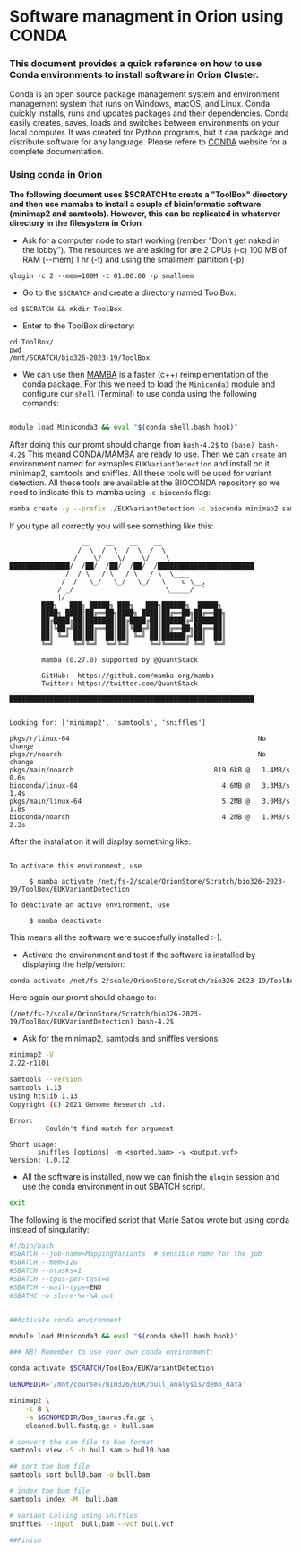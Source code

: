 # Software managment in Orion using CONDA

### This document provides a quick reference on how to use Conda environments to install software in Orion Cluster.

Conda is an open source package management system and environment management system that runs on Windows, macOS, and Linux. Conda quickly installs, runs and updates packages and their dependencies. Conda easily creates, saves, loads and switches between environments on your local computer. It was created for Python programs, but it can package and distribute software for any language. Please refere to [CONDA](https://docs.conda.io/en/latest/) website for a complete documentation. 

### Using conda in Orion

**The following document uses $SCRATCH to create a "ToolBox" directory and then use mamaba to install a couple of bioinformatic software (minimap2 and samtools). However, this can be replicated in whaterver directory in the filesystem in Orion**

* Ask for a computer node to start working (rember "Don't get naked in the lobby"). The resources we are asking for are 2 CPUs (-c) 100 MB of RAM (--mem) 1 hr (-t) and using the smallmem partition (-p).

```console
qlogin -c 2 --mem=100M -t 01:00:00 -p smallmem
```

* Go to the ```$SCRATCH``` and create a directory named ToolBox:

```console
cd $SCRATCH && mkdir ToolBox
```

* Enter to the ToolBox directory:

```console
cd ToolBox/
pwd
/mnt/SCRATCH/bio326-2023-19/ToolBox
```

* We can use then [MAMBA](https://github.com/mamba-org/mamba) is a faster (c++) reimplementation of the conda package. For this we need to load the ```Miniconda3``` module and 
configure our ```shell``` (Terminal) to use conda using the following comands:

```bash

module load Miniconda3 && eval "$(conda shell.bash hook)"

``` 

After doing this our promt should change from ```bash-4.2$``` to ```(base) bash-4.2$``` This meand CONDA/MAMBA are ready to use. Then we can ```create``` an environment named for exmaples ```EUKVariantDetection``` and install on it minimap2, samtools  and sniffles. All these tools will be used for variant detection. All these tools are available at the BIOCONDA repository so we need to indicate this to mamba using ```-c bioconda``` flag:

```bash
mamba create -y --prefix ./EUKVariantDetection -c bioconda minimap2 samtools sniffles
```

If you type all correctly you will see something like this:

```
                  __    __    __    __
                 /  \  /  \  /  \  /  \
                /    \/    \/    \/    \
███████████████/  /██/  /██/  /██/  /████████████████████████
              /  / \   / \   / \   / \  \____
             /  /   \_/   \_/   \_/   \    o \__,
            / _/                       \_____/  `
            |/
        ███╗   ███╗ █████╗ ███╗   ███╗██████╗  █████╗
        ████╗ ████║██╔══██╗████╗ ████║██╔══██╗██╔══██╗
        ██╔████╔██║███████║██╔████╔██║██████╔╝███████║
        ██║╚██╔╝██║██╔══██║██║╚██╔╝██║██╔══██╗██╔══██║
        ██║ ╚═╝ ██║██║  ██║██║ ╚═╝ ██║██████╔╝██║  ██║
        ╚═╝     ╚═╝╚═╝  ╚═╝╚═╝     ╚═╝╚═════╝ ╚═╝  ╚═╝

        mamba (0.27.0) supported by @QuantStack

        GitHub:  https://github.com/mamba-org/mamba
        Twitter: https://twitter.com/QuantStack

█████████████████████████████████████████████████████████████


Looking for: ['minimap2', 'samtools', 'sniffles']

pkgs/r/linux-64                                               No change
pkgs/r/noarch                                                 No change
pkgs/main/noarch                                   819.6kB @   1.4MB/s  0.6s
bioconda/linux-64                                    4.6MB @   3.3MB/s  1.4s
pkgs/main/linux-64                                   5.2MB @   3.0MB/s  1.8s
bioconda/noarch                                      4.2MB @   1.9MB/s  2.3s
```

After the installation it will display something like:

```

To activate this environment, use

     $ mamba activate /net/fs-2/scale/OrionStore/Scratch/bio326-2023-19/ToolBox/EUKVariantDetection

To deactivate an active environment, use

     $ mamba deactivate
```

This means all the software were succesfully installed :-).

* Activate the environment and test if the software is installed by displaying the help/version:

```bash
conda activate /net/fs-2/scale/OrionStore/Scratch/bio326-2023-19/ToolBox/EUKVariantDetection
```
Here again our promt should change to:

```
(/net/fs-2/scale/OrionStore/Scratch/bio326-2023-19/ToolBox/EUKVariantDetection) bash-4.2$
```
* Ask for the minimap2, samtools and sniffles versions:

```bash
minimap2 -V
2.22-r1101
```
```bash
samtools --version
samtools 1.13
Using htslib 1.13
Copyright (C) 2021 Genome Research Ltd.
```
```niffles -V
Error:
         Couldn't find match for argument

Short usage:
       sniffles [options] -m <sorted.bam> -v <output.vcf>
Version: 1.0.12
```

* All the software is installed, now we can finish the ```qlogin``` session and use the conda environment in out SBATCH script.

```bash
exit
```

The following is the modified script that Marie Satiou wrote but using conda instead of singularity:

```bash
#!/bin/bash
#SBATCH --job-name=MappingVariants  # sensible name for the job
#SBATCH --mem=12G 
#SBATCH --ntasks=1   
#SBATCH --cpus-per-task=8
#SBATCH --mail-type=END
#SBATHC -o slurm-%x-%A.out


##Activate conda environment

module load Miniconda3 && eval "$(conda shell.bash hook)"

### NB! Remember to use your own conda environment:

conda activate $SCRATCH/ToolBox/EUKVariantDetection 

GENOMEDIR='/mnt/courses/BIO326/EUK/bull_analysis/demo_data'

minimap2 \
    -t 8 \
    -a $GENOMEDIR/Bos_taurus.fa.gz \
    cleaned.bull.fastq.gz > bull.sam

# convert the sam file to bam format
samtools view -S -b bull.sam > bull0.bam

## sort the bam file
samtools sort bull0.bam -o bull.bam

# index the bam file
samtools index -M  bull.bam

# Variant Calling using Sniffles
sniffles --input  bull.bam --vcf bull.vcf

##Finish


```




